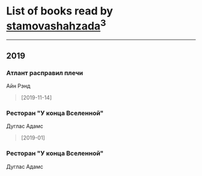 # List of books read by [stamovashahzada](http://vk.com/id310646815)<sup>3</sup>
---

## 2019

### Атлант расправил плечи
Айн Рэнд
> [2019-11-14] 


### Ресторан "У конца Вселенной"
Дуглас Адамс
> [2019-01] 


### Ресторан "У конца Вселенной"
Дуглас Адамс



